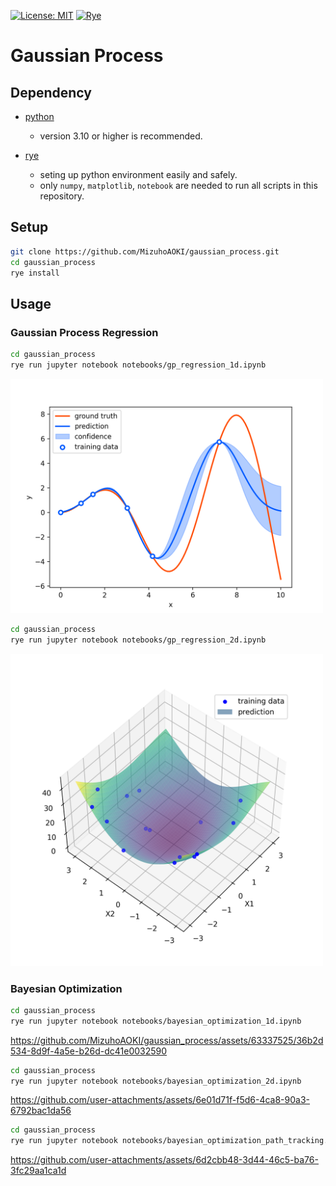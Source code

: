 [![License: MIT](https://img.shields.io/badge/License-MIT-blue.svg)](https://opensource.org/licenses/MIT)
[![Rye](https://img.shields.io/endpoint?url=https://raw.githubusercontent.com/astral-sh/rye/main/artwork/badge.json)](https://rye.astral.sh)

# Gaussian Process

## Dependency

- [python](https://www.python.org/)
  - version 3.10 or higher is recommended.

- [rye](https://rye.astral.sh/)
  - seting up python environment easily and safely.
  - only `numpy`, `matplotlib`, `notebook` are needed to run all scripts in this repository.

## Setup
```sh
git clone https://github.com/MizuhoAOKI/gaussian_process.git
cd gaussian_process
rye install
```

## Usage

### Gaussian Process Regression

```sh
cd gaussian_process
rye run jupyter notebook notebooks/gp_regression_1d.ipynb
```

<img src="./media/gpr_1d.png" width="500px" alt="gaussian process regression (1 dim)">


```sh
cd gaussian_process
rye run jupyter notebook notebooks/gp_regression_2d.ipynb
```
<img src="./media/gpr_2d_prediction.png" width="500px" alt="gaussian process regression (2 dim)">


### Bayesian Optimization

```sh
cd gaussian_process
rye run jupyter notebook notebooks/bayesian_optimization_1d.ipynb
```

https://github.com/MizuhoAOKI/gaussian_process/assets/63337525/36b2d534-8d9f-4a5e-b26d-dc41e0032590

```sh
cd gaussian_process
rye run jupyter notebook notebooks/bayesian_optimization_2d.ipynb
```

https://github.com/user-attachments/assets/6e01d71f-f5d6-4ca8-90a3-6792bac1da56

```sh
cd gaussian_process
rye run jupyter notebook notebooks/bayesian_optimization_path_tracking.ipynb
```

https://github.com/user-attachments/assets/6d2cbb48-3d44-46c5-ba76-3fc29aa1ca1d
